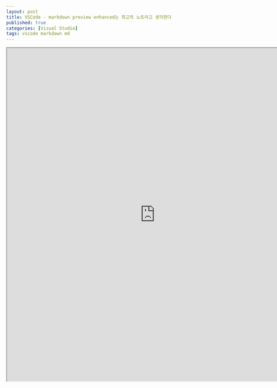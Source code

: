 ```yaml
---
layout: post
title: VSCode - markdown preview enhanced는 최고의 노트라고 생각한다
published: true
categories: [Visual Studio]
tags: vscode markdown md
---
```

<iframe width="800" height="900" src="https://docs.google.com/document/d/e/2PACX-1vR4OqTXA70ZNP2tom8vRnTx08A2Wh5rGgN2yXaPFyfrQP1YPOmsEjVDmFOkqjn-Bl37WTOsnDfljT__/pub?embedded=true"></iframe>  
  

